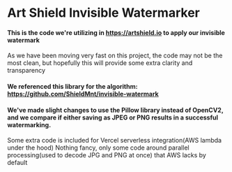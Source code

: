 # Art Shield Invisible Watermarker

#### This is the code we're utilizing in https://artshield.io to apply our invisible watermark
As we have been moving very fast on this project, the code may not be the most clean, but hopefully this will provide some extra clarity and transparency

#### We referenced this library for the algorithm: https://github.com/ShieldMnt/invisible-watermark
#### We've made slight changes to use the Pillow library instead of OpenCV2, and we compare if either saving as JPEG or PNG results in a successful watermarking.

Some extra code is included for Vercel serverless integration(AWS lambda under the hood)
Nothing fancy, only some code around parallel processing(used to decode JPG and PNG at once) that AWS lacks by default
